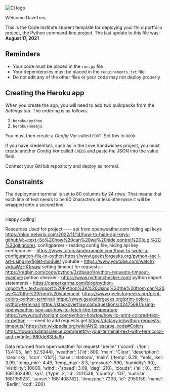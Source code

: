 ![CI logo](https://codeinstitute.s3.amazonaws.com/fullstack/ci_logo_small.png)

Welcome DaveTrev,

This is the Code Institute student template for deploying your third portfolio project, the Python command-line project. The last update to this file was: **August 17, 2021**

## Reminders

* Your code must be placed in the `run.py` file
* Your dependencies must be placed in the `requirements.txt` file
* Do not edit any of the other files or your code may not deploy properly

## Creating the Heroku app

When you create the app, you will need to add two buildpacks from the _Settings_ tab. The ordering is as follows:

1. `heroku/python`
2. `heroku/nodejs`

You must then create a _Config Var_ called `PORT`. Set this to `8000`

If you have credentials, such as in the Love Sandwiches project, you must create another _Config Var_ called `CREDS` and paste the JSON into the value field.

Connect your GitHub repository and deploy as normal.

## Constraints

The deployment terminal is set to 80 columns by 24 rows. That means that each line of text needs to be 80 characters or less otherwise it will be wrapped onto a second line.

-----
Happy coding!


Resources Used for project ----
api from openweather.com
hiding api keys https://blog.netwrix.com/2022/11/14/how-to-hide-api-keys-github/#:~:text=So%20how%20can%20we%20hide,control%20(e.g.%2C%20gitignore).
configparser - reading config file, hiding api key
configparser - https://www.tutorialandexample.com/how-to-write-a-configuration-file-in-python
https://www.geeksforgeeks.org/python-ascii-art-using-pyfiglet-module/
youtube - https://www.youtube.com/watch?v=baWzHKfrvqw
setting timeout for requests - https://reqbin.com/code/python/3zdpeao1/python-requests-timeout-example
python checker - https://www.pythonchecker.com/
python import statements - https://careerkarma.com/blog/python-import/#:~:text=import%20Python%3A%20Using%20the%20from,can%20use%20the%20from%20statement.
https://www.geeksforgeeks.org/print-colors-python-terminal/
https://www.geeksforgeeks.org/print-colors-python-terminal/
https://stackoverflow.com/questions/42475681/using-openweather-json-api-how-to-fetch-the-temperature
https://www.studytonight.com/python-howtos/how-to-print-colored-text-in-python
----need to add requests.get
https://datagy.io/python-requests-timeouts/
https://en.wikipedia.org/wiki/ANSI_escape_code#Colors
https://towardsdatascience.com/prettify-your-terminal-text-with-termcolor-and-pyfiglet-880de83fda6b

Data returned from open weather for request "berlin"
{'coord': {'lon': 13.4105, 'lat': 52.5244}, 'weather': [{'id': 800, 'main': 'Clear', 'description': 'clear sky', 'icon': '01d'}], 'base': 'stations', 'main': {'temp': 6.29, 'feels_like': 3.99, 'temp_min': 4.49, 'temp_max': 8.3, 'pressure': 990, 'humidity': 90}, 'visibility': 10000, 'wind': {'speed': 3.09, 'deg': 210}, 'clouds': {'all': 0}, 'dt': 1681362490, 'sys': {'type': 2, 'id': 2011538, 'country': 'DE', 'sunrise': 1681359231, 'sunset': 1681408782}, 'timezone': 7200, 'id': 2950159, 'name': 'Berlin', 'cod': 200}
